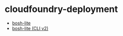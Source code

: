 # cloudfoundry-deployment

- [bosh-lite](bosh-lite/bosh-lite.md)  
- [bosh-lite (CLI v2)](bosh-lite/bosh-lite_v2.md)  
